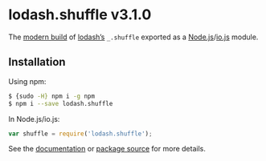 # lodash.shuffle v3.1.0

The [modern build](https://github.com/lodash/lodash/wiki/Build-Differences) of [lodash’s](https://lodash.com/) `_.shuffle` exported as a [Node.js](http://nodejs.org/)/[io.js](https://iojs.org/) module.

## Installation

Using npm:

```bash
$ {sudo -H} npm i -g npm
$ npm i --save lodash.shuffle
```

In Node.js/io.js:

```js
var shuffle = require('lodash.shuffle');
```

See the [documentation](https://lodash.com/docs#shuffle) or [package source](https://github.com/lodash/lodash/blob/3.1.0-npm-packages/lodash.shuffle) for more details.
